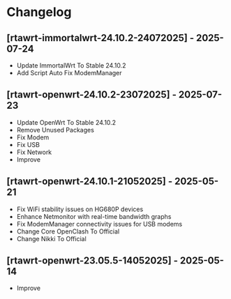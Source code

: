 # Changelog

## [rtawrt-immortalwrt-24.10.2-24072025] - 2025-07-24
- Update ImmortalWrt To Stable 24.10.2
- Add Script Auto Fix ModemManager

## [rtawrt-openwrt-24.10.2-23072025] - 2025-07-23
- Update OpenWrt To Stable 24.10.2
- Remove Unused Packages
- Fix Modem
- Fix USB
- Fix Network
- Improve

## [rtawrt-openwrt-24.10.1-21052025] - 2025-05-21
- Fix WiFi stability issues on HG680P devices
- Enhance Netmonitor with real-time bandwidth graphs
- Fix ModemManager connectivity issues for USB modems
- Change Core OpenClash To Official
- Change Nikki To Official

## [rtawrt-openwrt-23.05.5-14052025] - 2025-05-14
- Improve